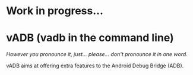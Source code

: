 # Work in progress...
# vADB (vadb in the command line)
*However you pronounce it, just... please... don't pronounce it in one word.*

vADB aims at offering extra features to the Android Debug Bridge (ADB).